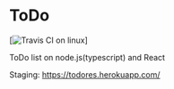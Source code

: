 # ToDo
[![Travis CI on linux](https://img.shields.io/travis/com/rammfall/todo?style=for-the-badge)]

ToDo list on node.js(typescript) and React

Staging: https://todores.herokuapp.com/
